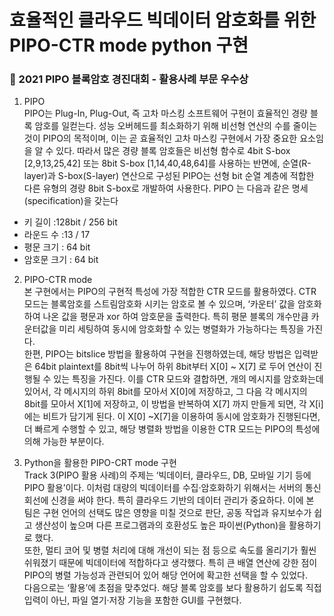 # 효율적인 클라우드 빅데이터 암호화를 위한 PIPO-CTR mode python 구현 
### 🥇 2021 PIPO 블록암호 경진대회 - 활용사례 부문 우수상


1) PIPO
   <br>
  PIPO는 Plug-In, Plug-Out, 즉 고차 마스킹 소프트웨어 구현이 효율적인 경량 블록 암호를 일컫는다. 성능 오버헤드를 최소화하기 위해 비선형 연산의 수를 줄이는 것이 PIPO의 목적이며, 이는 곧 효율적인 고차 마스킹 구현에서 가장 중요한 요소임을 알 수 있다. 따라서 많은 경량 블록 암호들은 비선형 함수로 4bit S-box [2,9,13,25,42] 또는 8bit S-box [1,14,40,48,64]를 사용하는 반면에, 순열(R-layer)과 S-box(S-layer) 연산으로 구성된 PIPO는 선형 bit 순열 계층에 적합한 다른 유형의 경량 8bit S-box로 개발하여 사용한다. PIPO 는 다음과 같은 명세 (specification)을 갖는다
 - 키 길이 :128bit / 256 bit
 - 라운드 수 :13 / 17
 - 평문 크기 : 64 bit
 - 암호문 크기 : 64 bit

2) PIPO-CTR mode <br>
  본 구현에서는 PIPO의 구현적 특성에 가장 적합한 CTR 모드를 활용하였다. CTR 모드는 블록암호를 스트림암호화 시키는 암호로 볼 수 있으며, ‘카운터’ 값을 암호화하여 나온 값을 평문과 xor 하여 암호문을 출력한다. 특히 평문 블록의 개수만큼 카운터값을 미리 세팅하여 동시에 암호화할 수 있는 병렬화가 가능하다는 특징을 가진다. <br>
  한편, PIPO는 bitslice 방법을 활용하여 구현을 진행하였는데, 해당 방법은 입력받은 64bit plaintext를 8bit씩 나누어 하위 8bit부터 X[0] ~ X[7] 로 두어 연산이 진행될 수 있는 특징을 가진다. 이를 CTR 모드와 결합하면, 개의 메시지를 암호화는데 있어서, 각 메시지의 하위 8bit를 모아서 X[0]에 저장하고, 그 다음 각 메시지의 8bit를 모아서 X[1]에 저장하고, 이 방법을 반복하여 X[7] 까지 만들게 되면, 각 X[i] 에는  비트가 담기게 된다. 이 X[0] ~X[7]을 이용하여 동시에 암호화가 진행된다면, 더 빠르게 수행할 수 있고, 해당 병렬화 방법을 이용한 CTR 모드는 PIPO의 특성에 의해 가능한 부분이다. 

3) Python을 활용한 PIPO-CRT mode 구현 <br>
 Track 3(PIPO 활용 사례)의 주제는 ‘빅데이터, 클라우드, DB, 모바일 기기 등에 PIPO 활용’이다. 이처럼 대량의 빅데이터를 수집·암호화하기 위해서는 서버의 통신 회선에 신경을 써야 한다. 특히 클라우드 기반의 데이터 관리가 중요하다. 이에 본 팀은 구현 언어의 선택도 많은 영향을 미칠 것으로 판단, 공동 작업과 유지보수가 쉽고 생산성이 높으며 다른 프로그램과의 호환성도 높은 파이썬(Python)을 활용하기로 했다. <br>
 또한, 멀티 코어 및 병렬 처리에 대해 개선이 되는 점 등으로 속도를 올리기가 훨씬 쉬워졌기 때문에 빅데이터에 적합하다고 생각했다. 특히 큰 배열 연산에 강한 점이 PIPO의 병렬 가능성과 관련되어 있어 해당 언어에 확고한 선택을 할 수 있었다. <br>
 다음으로는 ‘활용’에 초점을 맞추었다. 해당 블록 암호를 보다 활용하기 쉽도록 직접 입력이 아닌, 파일 열기·저장 기능을 포함한 GUI를 구현했다. 
